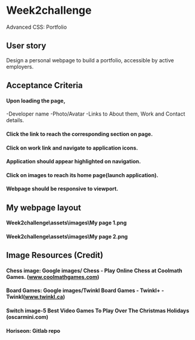 # Week2challenge
Advanced CSS: Portfolio
## User story
Design a personal webpage to build a portfolio, accessible by active employers.
## Acceptance Criteria
#### Upon loading the page,
-Developer name
-Photo/Avatar
-Links to About them, Work and Contact details.
#### Click the link to reach the corresponding section on page.
#### Click on work link and navigate to application icons.
#### Application should appear highlighted on navigation.
#### Click on images to reach its home page(launch application).
#### Webpage should be responsive to viewport.

## My webpage layout

#### Week2challenge\assets\images\My page 1.png
#### Week2challenge\assets\images\My page 2.png

## Image Resources (Credit) 

####	Chess image: Google images/ Chess - Play Online Chess at Coolmath Games. (www.coolmathgames.com)
####	Board Games: Google images/Twinkl Board Games - Twinkl+ - Twinkl(www.twinkl.ca)
#### Switch image-5 Best Video Games To Play Over The Christmas Holidays (oscarmini.com)
#### Horiseon: Gitlab repo

